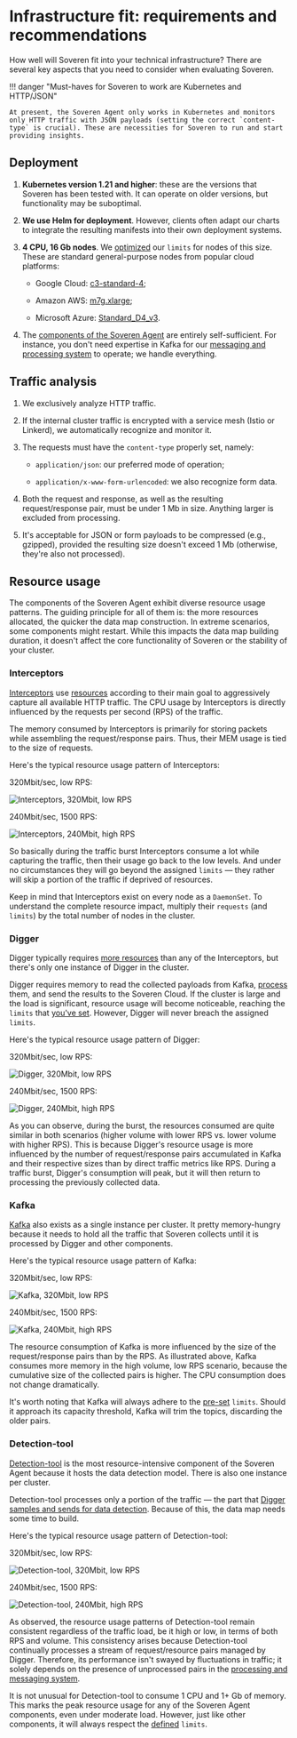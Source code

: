 # Infrastructure fit: requirements and recommendations

How well will Soveren fit into your technical infrastructure? There are several key aspects that you need to consider when evaluating Soveren.

!!! danger "Must-haves for Soveren to work are Kubernetes and HTTP/JSON"

    At present, the Soveren Agent only works in Kubernetes and monitors only HTTP traffic with JSON payloads (setting the correct `content-type` is crucial). These are necessities for Soveren to run and start providing insights.

## Deployment

1. **Kubernetes version 1.21 and higher**: these are the versions that Soveren has been tested with. It can operate on older versions, but functionality may be suboptimal.

2. **We use Helm for deployment**. However, clients often adapt our charts to integrate the resulting manifests into their own deployment systems.

3. **4 CPU, 16 Gb nodes**. We [optimized](../../administration/configuring-agent/#resource-limits) our `limits` for nodes of this size. These are standard general-purpose nodes from popular cloud platforms:

    * Google Cloud: [c3-standard-4](https://cloud.google.com/compute/all-pricing#c3_standard_machine_types);

    * Amazon AWS: [m7g.xlarge](https://aws.amazon.com/ec2/instance-types/#General_Purpose);

    * Microsoft Azure: [Standard_D4_v3](https://learn.microsoft.com/en-us/azure/virtual-machines/dv3-dsv3-series#dv3-series).

4. The [components of the Soveren Agent](../overview/#soveren-agent) are entirely self-sufficient. For instance, you don't need expertise in Kafka for our [messaging and processing system](../traffic-processing/) to operate; we handle everything.

## Traffic analysis

1. We exclusively analyze HTTP traffic.

2. If the internal cluster traffic is encrypted with a service mesh (Istio or Linkerd), we automatically recognize and monitor it.

3. The requests must have the `content-type` properly set, namely:

    * `application/json`: our preferred mode of operation;

    * `application/x-www-form-urlencoded`: we also recognize form data.

4. Both the request and response, as well as the resulting request/response pair, must be under 1 Mb in size. Anything larger is excluded from processing.

5. It's acceptable for JSON or form payloads to be compressed (e.g., gzipped), provided the resulting size doesn't exceed 1 Mb (otherwise, they're also not processed).

## Resource usage

The components of the Soveren Agent exhibit diverse resource usage patterns. The guiding principle for all of them is: the more resources allocated, the quicker the data map construction. In extreme scenarios, some components might restart. While this impacts the data map building duration, it doesn't affect the core functionality of Soveren or the stability of your cluster.

### Interceptors

[Interceptors](../traffic-interception/) use [resources](../../administration/configuring-agent/#interceptors) according to their main goal to aggressively capture all available HTTP traffic. The CPU usage by Interceptors is directly influenced by the requests per second (RPS) of the traffic.

The memory consumed by Interceptors is primarily for storing packets while assembling the request/response pairs. Thus, their MEM usage is tied to the size of requests.

Here's the typical resource usage pattern of Interceptors:

320Mbit/sec, low RPS:

![Interceptors, 320Mbit, low RPS](../../img/architecture/interceptors-load-320mbit-lowrps.png "Interceptors, 320Mbit, low RPS")

240Mbit/sec, 1500 RPS:

![Interceptors, 240Mbit, high RPS](../../img/architecture/interceptors-load-240mbit-highrps.png "Interceptors, 240Mbit, high RPS")

So basically during the traffic burst Interceptors consume a lot while capturing the traffic, then their usage go back to the low levels. And under no circumstances they will go beyond the assigned `limits` — they rather will skip a portion of the traffic if deprived of resources.

Keep in mind that Interceptors exist on every node as a `DaemonSet`. To understand the complete resource impact, multiply their `requests` (and `limits`) by the total number of nodes in the cluster.

### Digger

Digger typically requires [more resources](../../administration/configuring-agent/#digger) than any of the Interceptors, but there's only one instance of Digger in the cluster.

Digger requires memory to read the collected payloads from Kafka, [process](../traffic-processing/) them, and send the results to the Soveren Cloud. If the cluster is large and the load is significant, resource usage will become noticeable, reaching the `limits` that [you've set](../../administration/configuring-agent/#digger). However, Digger will never breach the assigned `limits`.

Here's the typical resource usage pattern of Digger:

320Mbit/sec, low RPS:

![Digger, 320Mbit, low RPS](../../img/architecture/digger-load-320mbit-lowrps.png "Digger, 320Mbit, low RPS")

240Mbit/sec, 1500 RPS:

![Digger, 240Mbit, high RPS](../../img/architecture/digger-load-240mbit-highrps.png "Digger, 240Mbit, high RPS")

As you can observe, during the burst, the resources consumed are quite similar in both scenarios (higher volume with lower RPS vs. lower volume with higher RPS). This is because Digger's resource usage is more influenced by the number of request/response pairs accumulated in Kafka and their respective sizes than by direct traffic metrics like RPS. During a traffic burst, Digger's consumption will peak, but it will then return to processing the previously collected data.

### Kafka

[Kafka](../../administration/configuring-agent/#kafka) also exists as a single instance per cluster. It pretty memory-hungry because it needs to hold all the traffic that Soveren collects until it is processed by Digger and other components.

Here's the typical resource usage pattern of Kafka:

320Mbit/sec, low RPS:

![Kafka, 320Mbit, low RPS](../../img/architecture/kafka-load-320mbit-lowrps.png "Kafka, 320Mbit, low RPS")

240Mbit/sec, 1500 RPS:

![Kafka, 240Mbit, high RPS](../../img/architecture/kafka-load-240mbit-highrps.png "Kafka, 240Mbit, high RPS")

The resource consumption of Kafka is more influenced by the size of the request/response pairs than by the RPS. As illustrated above, Kafka consumes more memory in the high volume, low RPS scenario, because the cumulative size of the collected pairs is higher. The CPU consumption does not change dramatically.

It's worth noting that Kafka will always adhere to the [pre-set](../../administration/configuring-agent/#kafka) `limits`. Should it approach its capacity threshold, Kafka will trim the topics, discarding the older pairs.

### Detection-tool

[Detection-tool](../../administration/configuring-agent/#detection-tool) is the most resource-intensive component of the Soveren Agent because it hosts the data detection model. There is also one instance per cluster.

Detection-tool processes only a portion of the traffic — the part that [Digger samples and sends for data detection](../traffic-processing/#url-clustering-sampling-and-data-detection). Because of this, the data map needs some time to build.

Here's the typical resource usage pattern of Detection-tool:

320Mbit/sec, low RPS:

![Detection-tool, 320Mbit, low RPS](../../img/architecture/dt-load-320mbit-lowrps.png "Detection-tool, 320Mbit, low RPS")

240Mbit/sec, 1500 RPS:

![Detection-tool, 240Mbit, high RPS](../../img/architecture/dt-load-240mbit-highrps.png "Detection-tool, 240Mbit, high RPS")

As observed, the resource usage patterns of Detection-tool remain consistent regardless of the traffic load, be it high or low, in terms of both RPS and volume. This consistency arises because Detection-tool continually processes a stream of request/resource pairs managed by Digger. Therefore, its performance isn't swayed by fluctuations in traffic; it solely depends on the presence of unprocessed pairs in the [processing and messaging system](../traffic-processing/).

It is not unusual for Detection-tool to consume 1 CPU and 1+ Gb of memory. This marks the peak resource usage for any of the Soveren Agent components, even under moderate load. However, just like other components, it will always respect the [defined](../../administration/configuring-agent/#detection-tool) `limits`.

